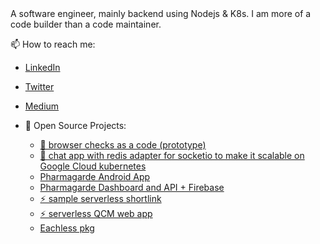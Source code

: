```

                
```



A software engineer, mainly backend using Nodejs & K8s. I am more of a code builder than a code maintainer.

📫 How to reach me: 
  - [LinkedIn](https://www.linkedin.com/in/safi-eddine-bouhentala/)
  - [Twitter](https://twitter.com/saphidev)
  - [Medium](https://saphidev.medium.com/)
  - 🌱 Open Source Projects:

    - [🔭 browser checks as a code (prototype)](https://github.com/apotox/chycode-public)
    - [💬 chat app  with redis adapter for socketio to make it scalable on Google Cloud kubernetes](https://github.com/apotox/kudis)
    - [Pharmagarde Android App](https://github.com/apotox/pharmacie-de-garde)
    - [Pharmagarde Dashboard and API + Firebase](https://github.com/apotox/pharmacie-de-garde-api)
    - [⚡ sample serverless shortlink ](https://github.com/apotox/shortlink-serverless)
    - [⚡ serverless QCM web app](https://github.com/apotox/quiz-reactjs-serverless-nodejs)
    - [Eachless pkg](https://github.com/apotox/eachless)



<!--
**apotox/apotox** is a ✨ _special_ ✨ repository because its `README.md` (this file) appears on your GitHub profile.

Here are some ideas to get you started:

- 🔭 I’m currently working on ...
- 🌱 I’m currently learning ...
- 👯 I’m looking to collaborate on ...
- 🤔 I’m looking for help with ...
- 💬 Ask me about ...
- 📫 How to reach me: ...
- 😄 Pronouns: ...
- ⚡ Fun fact: ...
-->
